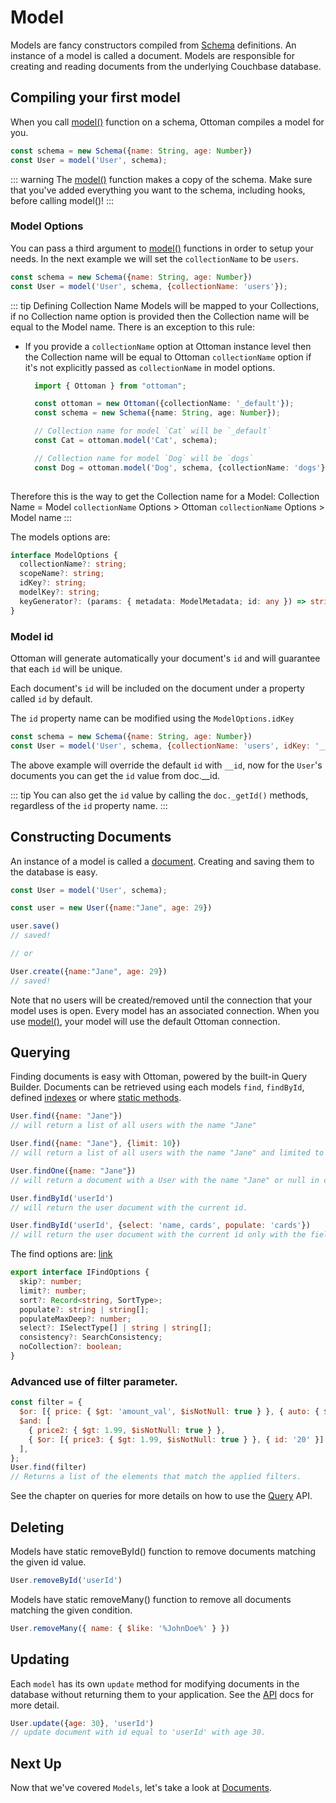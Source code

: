 # Model

Models are fancy constructors compiled from [Schema](/guides/schema) definitions. 
An instance of a model is called a document. 
Models are responsible for creating and reading documents from the underlying Couchbase database.

## Compiling your first model

When you call [model()](/classes/ottoman.html#model) function on a schema, Ottoman compiles a model for you.

```javascript
const schema = new Schema({name: String, age: Number})
const User = model('User', schema);
```

::: warning
The [model()](/classes/ottoman.html#model) function makes a copy of the schema. Make sure that you've added everything you want to the schema, including hooks, before calling model()!
:::


### Model Options

You can pass a third argument to [model()](/classes/ottoman.html#model) functions in order to setup your needs. 
In the next example we will set the `collectionName` to be `users`. 


```javascript
const schema = new Schema({name: String, age: Number})
const User = model('User', schema, {collectionName: 'users'});
```

::: tip Defining Collection Name
Models will be mapped to your Collections, if no Collection name option is provided then the Collection name will be equal to the Model name.
There is an exception to this rule:
- If you provide a `collectionName` option at Ottoman instance level then the Collection name will be equal to Ottoman `collectionName` option
  if it's not explicitly passed as `collectionName` in model options.
  ```typescript
    import { Ottoman } from "ottoman";

    const ottoman = new Ottoman({collectionName: '_default'});
    const schema = new Schema({name: String, age: Number});
  
    // Collection name for model `Cat` will be `_default`
    const Cat = ottoman.model('Cat', schema);
  
    // Collection name for model `Dog` will be `dogs`
    const Dog = ottoman.model('Dog', schema, {collectionName: 'dogs'});
 
  ```
Therefore this is the way to get the Collection name for a Model:
Collection Name = Model `collectionName` Options > Ottoman `collectionName` Options > Model name
:::

The models options are:

```typescript
interface ModelOptions {
  collectionName?: string;
  scopeName?: string;
  idKey?: string;
  modelKey?: string;
  keyGenerator?: (params: { metadata: ModelMetadata; id: any }) => string;
}
```

### Model id
Ottoman will generate automatically your document's `id` and will guarantee that each `id` will be unique.

Each document's `id` will be included on the document under a property called `id` by default.

The `id` property name can be modified using the `ModelOptions.idKey` 

```javascript
const schema = new Schema({name: String, age: Number})
const User = model('User', schema, {collectionName: 'users', idKey: '__id'});
```

The above example will override the default `id` with `__id`, now for the `User`'s documents you can get the `id` value from doc.__id.

::: tip
You can also get the `id` value by calling the `doc._getId()` methods, regardless of the `id` property name.
:::

## Constructing Documents

An instance of a model is called a [document](/guides/document). Creating and saving them to the database is easy.

```javascript
const User = model('User', schema);

const user = new User({name:"Jane", age: 29})

user.save()
// saved!

// or

User.create({name:"Jane", age: 29})
// saved!
```

Note that no users will be created/removed until the connection that your model uses is open. 
Every model has an associated connection. When you use [model()](/classes/ottoman.html#model),
your model will use the default Ottoman connection.


## Querying

Finding documents is easy with Ottoman, powered by the built-in Query Builder. 
Documents can be retrieved using each models `find`, `findById`, defined [indexes](/guides/schema.html#indexes) or where [static methods](/guides/schema.html#statics).

```javascript
User.find({name: "Jane"})
// will return a list of all users with the name "Jane"

User.find({name: "Jane"}, {limit: 10})
// will return a list of all users with the name "Jane" and limited to 10 items
```

```javascript
User.findOne({name: "Jane"})
// will return a document with a User with the name "Jane" or null in case of not finding it
```

```javascript
User.findById('userId')
// will return the user document with the current id.

User.findById('userId', {select: 'name, cards', populate: 'cards'})
// will return the user document with the current id only with the fields name and cards populated
```

The find options are: [link](/classes/findoptions.html#hierarchy)

```typescript
export interface IFindOptions {
  skip?: number;
  limit?: number;
  sort?: Record<string, SortType>;
  populate?: string | string[];
  populateMaxDeep?: number;
  select?: ISelectType[] | string | string[];
  consistency?: SearchConsistency;
  noCollection?: boolean;
}
```

### Advanced use of filter parameter.
```javascript
const filter = {
  $or: [{ price: { $gt: 'amount_val', $isNotNull: true } }, { auto: { $gt: 10 } }, { amount: 10 }],
  $and: [
    { price2: { $gt: 1.99, $isNotNull: true } },
    { $or: [{ price3: { $gt: 1.99, $isNotNull: true } }, { id: '20' }] },
  ],
};
User.find(filter)
// Returns a list of the elements that match the applied filters.
```
See the chapter on queries for more details on how to use the [Query](/guides/query-builder) API.

## Deleting

Models have static removeById() function to remove documents matching the given id value.

```javascript
User.removeById('userId')
```

Models have static removeMany() function to remove all documents matching the given condition.

```javascript
User.removeMany({ name: { $like: '%JohnDoe%' } })
```

## Updating 
Each `model` has its own `update` method for modifying documents in the database without returning them to your application.
See the [API](/classes/model) docs for more detail.

```javascript
User.update({age: 30}, 'userId')
// update document with id equal to 'userId' with age 30.
```

## Next Up

Now that we've covered `Models`, let's take a look at [Documents](/guides/document).

